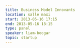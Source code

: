 ```yaml
---
title: Business Model Innovants
location: salle maxi
start: 2013-05-16 17:15
end: 2013-05-16 18:15
type: panel
speaker: liam-boogar
topic: startup
---
```


